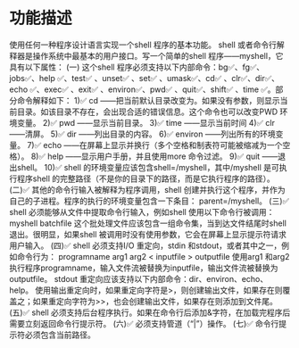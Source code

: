 # 功能描述
使用任何一种程序设计语言实现一个shell 程序的基本功能。
shell 或者命令行解释器是操作系统中最基本的用户接口。写一个简单的shell 程序——myshell，它具有以下属性：
(一)	 这个shell 程序必须支持以下内部命令：bg✅、fg✅、jobs✅、help ✅、test✅ 、unset✅ 、set✅ 、umask✅、cd✅ 、clr✅、dir✅、echo ✅、exec✅ 、exit✅ 、environ✅、pwd✅ 、quit✅、shift✅ 、time ✅。部分命令解释如下：
1)✅	cd <directory>  ——把当前默认目录改变为<directory>。如果没有<directory>参数，则显示当前目录。如该目录不存在，会出现合适的错误信息。这个命令也可以改变PWD 环境变量。
2)✅	pwd ——显示当前目录。
3)✅	time ——显示当前时间
4)✅	clr  ——清屏。
5)✅	dir <directory>  ——列出目录<directory>的内容。
6)✅	environ  ——列出所有的环境变量。
7)✅	echo <comment>  ——在屏幕上显示<comment>并换行（多个空格和制表符可能被缩减为一个空格）。
8)✅	help ——显示用户手册，并且使用more 命令过滤。
9)✅	quit  ——退出shell。
10)✅ shell 的环境变量应该包含shell=<pathname>/myshell，其中<pathname>/myshell 是可执行程序shell 的完整路径（不是你的目录下的路径，而是它执行程序的路径）。
(二)✅	 其他的命令行输入被解释为程序调用，shell 创建并执行这个程序，并作为自己的子进程。程序的执行的环境变量包含一下条目：
parent=<pathname>/myshell。
(三)✅	 shell 必须能够从文件中提取命令行输入，例如shell 使用以下命令行被调用：
myshell batchfile 
这个批处理文件应该包含一组命令集，当到达文件结尾时shell 退出。很明显，如果shell 被调用时没有使用参数，它会在屏幕上显示提示符请求用户输入。
(四)✅	 shell 必须支持I/O 重定向，stdin 和stdout，或者其中之一，例如命令行为：
programname arg1 arg2 < inputfile > outputfile 
使用arg1 和arg2 执行程序programname，输入文件流被替换为inputfile，输出文件流被替换为outputfile。
stdout 重定向应该支持以下内部命令：dir、environ、echo、help。
使用输出重定向时，如果重定向字符是>，则创建输出文件，如果存在则覆盖之；如果重定向字符为>>，也会创建输出文件，如果存在则添加到文件尾。
(五)✅	 shell 必须支持后台程序执行。如果在命令行后添加&字符，在加载完程序后需要立刻返回命令行提示符。
(六)✅	 必须支持管道（“|”）操作。
(七)✅	 命令行提示符必须包含当前路径。


